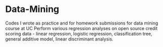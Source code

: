 # Data-Mining

Codes I wrote as practice and for homework submissions for data mining course at UC 
Perform various regression analyses on open source credit scoring data - linear regression, logistic regression, classification tree, general additive model, linear discriminant analysis.
